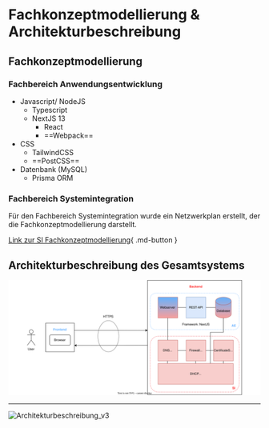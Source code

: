 # Fachkonzeptmodellierung & Architekturbeschreibung

## Fachkonzeptmodellierung

### Fachbereich Anwendungsentwicklung
- Javascript/ NodeJS
    - Typescript
    - NextJS 13
      - React
      - ==Webpack==
-  CSS
    - TailwindCSS
    - ==PostCSS==
- Datenbank (MySQL)
    - Prisma ORM

### Fachbereich Systemintegration

Für den Fachbereich Systemintegration wurde ein Netzwerkplan erstellt, der die Fachkonzeptmodellierung darstellt.

[Link zur SI Fachkonzeptmodellierung](../09_si-module/server/00_Allgemein.md){ .md-button }

## Architekturbeschreibung des Gesamtsystems

![Architekturbeschreibung](../../assets/svg/architektur.svg)

---
![Architekturbeschreibung_v3](https://user-images.githubusercontent.com/57149152/212827598-1df0d62f-a4e6-47e4-a6cf-e80c02605744.PNG)


